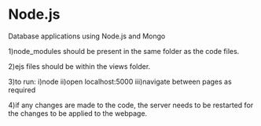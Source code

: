 # Node.js
Database applications using Node.js and Mongo

1)node_modules should be present in the same folder as the code files.


2)ejs files should be within the views folder.


3)to run: i)node <name of index file>
         ii)open localhost:5000
        iii)navigate between pages as required
        
        
4)if any changes are made to the code, the server needs to be restarted for the changes to be applied to the webpage.

